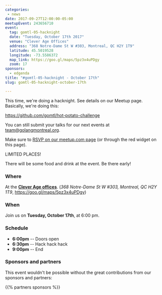 ```yaml
---
categories:
 - news
date: 2017-09-27T12:00:00-05:00
meetupEvent: 243656710
event:
  tag: gomtl-05-hacknight
  date: "Tuesday, October 17th 2017"
  venue: "Clever Age Offices"
  address: "368 Notre-Dame St W #303, Montreal, QC H2Y 1T9"
  latitude: 45.5019528
  longitude: -73.5586372
  map_link: https://goo.gl/maps/5pz3x4uPDgy
  zoom: 17
sponsors:
  - edgenda
title: "#gomtl-05-hacknight - October 17th"
slug: gomtl-05-hacknight-october-17th

---
```



This time, we're doing a hacknight. See details on our Meetup page.  Basically, we're doing this:

https://github.com/gomtl/hot-potato-challenge

You can still submit your talks for our next events at <a
href="mailto:team@golangmontreal.org">team@golangmontreal.org</a>.

Make sure to [RSVP on our meetup.com page](http://www.meetup.com/fr-FR/GolangMontreal/events/243656710/) (or through the red widget on this page).

LIMITED PLACES!

<!--more-->

There will be some food and drink at the event. Be there early!


### Where

At the [**Clever Age offices**](https://www.clever-age.com/fr/agencies/north-america/). (_368 Notre-Dame St W #303, Montreal, QC H2Y 1T9_, https://goo.gl/maps/5pz3x4uPDgy)


### When

Join us on **Tuesday, October 17th**, at 6:00 pm.


### Schedule

* **6:00pm** -- Doors open
* **6:30pm** -- Hack hack hack
* **9:00pm** -- End


### Sponsors and partners

This event wouldn't be possible without the great contributions from our sponsors and partners:

{{% partners sponsors %}}
